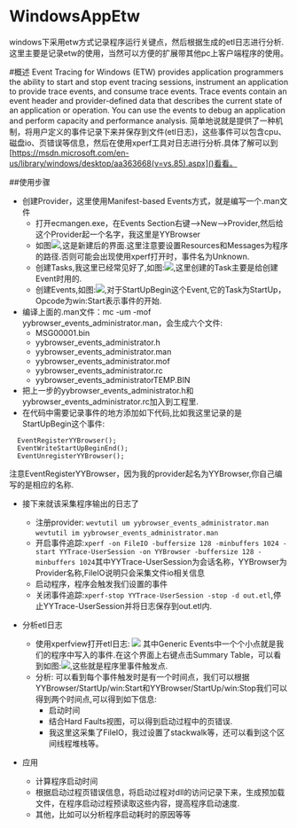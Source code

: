 # WindowsAppEtw
windows下采用etw方式记录程序运行关键点，然后根据生成的etl日志进行分析.这里主要是记录etw的使用，当然可以方便的扩展带其他pc上客户端程序的使用。


#概述
Event Tracing for Windows (ETW) provides application programmers the ability to start and stop event tracing sessions, instrument an application to provide trace events, and consume trace events. Trace events contain an event header and provider-defined data that describes the current state of an application or operation. You can use the events to debug an application and perform capacity and performance analysis.
简单地说就是提供了一种机制，将用户定义的事件记录下来并保存到文件(etl日志)，这些事件可以包含cpu、磁盘io、页错误等信息，然后在使用xperf工具对日志进行分析.具体了解可以到[https://msdn.microsoft.com/en-us/library/windows/desktop/aa363668(v=vs.85).aspx]()看看。

##使用步骤
- 创建Provider，这里使用Manifest-based Events方式，就是编写一个.man文件
	- 打开ecmangen.exe，在Events Section右键-->New-->Provider,然后给这个Provider起一个名字，我这里是YYBrowser
	- 如图![](http://7xk7ho.com1.z0.glb.clouddn.com/etw4.png),这是新建后的界面.这里注意要设置Resources和Messages为程序的路径.否则可能会出现使用xperf打开时，事件名为Unknown.
	- 创建Tasks,我这里已经常见好了,如图:![](http://7xk7ho.com1.z0.glb.clouddn.com/etw3.png),这里创建的Task主要是给创建Event时用的.
	- 创建Events,如图:![](http://7xk7ho.com1.z0.glb.clouddn.com/etw2.png),对于StartUpBegin这个Event,它的Task为StartUp，Opcode为win:Start表示事件的开始.
-  编译上面的.man文件：mc -um -mof yybrowser_events_administrator.man，会生成六个文件:
	- MSG00001.bin
	- yybrowser_events_administrator.h
	- yybrowser_events_administrator.man
	- yybrowser_events_administrator.mof
	- yybrowser_events_administrator.rc
	- yybrowser_events_administratorTEMP.BIN
- 把上一步的yybrowser_events_administrator.h和yybrowser_events_administrator.rc加入到工程里.
- 在代码中需要记录事件的地方添加如下代码,比如我这里记录的是StartUpBegin这个事件:
```
  EventRegisterYYBrowser();
  EventWriteStartUpBeginEnd();
  EventUnregisterYYBrowser();
```
注意EventRegisterYYBrowser，因为我的provider起名为YYBrowser,你自己编写的是相应的名称.

- 接下来就该采集程序输出的日志了
	- 注册provider:
	```wevtutil um yybrowser_events_administrator.man```
	```wevtutil im yybrowser_events_administrator.man```
	- 开启事件追踪:```xperf -on FileIO -buffersize 128 -minbuffers 1024 -start YYTrace-UserSession -on YYBrowser -buffersize 128 -minbuffers 1024```其中YYTrace-UserSession为会话名称，YYBrowser为Provider名称,FileIO说明只会采集文件io相关信息
	- 启动程序，程序会触发我们设置的事件
	- 关闭事件追踪:```xperf-stop YYTrace-UserSession -stop -d out.etl```,停止YYTrace-UserSession并将日志保存到out.etl内.
- 分析etl日志
	- 使用xperfview打开etl日志:
	![](http://7xk7ho.com1.z0.glb.clouddn.com/etw5.png)
其中Generic Events中一个个小点就是我们的程序中写入的事件.在这个界面上右键点击Summary Table，可以看到如图:![](http://7xk7ho.com1.z0.glb.clouddn.com/etw6.png),这些就是程序里事件触发点.
	- 分析:
可以看到每个事件触发时是有一个时间点，我们可以根据YYBrowser/StartUp/win:Start和YYBrowser/StartUp/win:Stop我们可以得到两个时间点,可以得到如下信息:
		- 启动时间
		- 结合Hard Faults视图，可以得到启动过程中的页错误.
		- 我这里这采集了FileIO，我过设置了stackwalk等，还可以看到这个区间线程堆栈等。

- 应用
	- 计算程序启动时间
	- 根据启动过程页错误信息，将启动过程对dll的访问记录下来，生成预加载文件，在程序启动过程预读取这些内容，提高程序启动速度.
	- 其他，比如可以分析程序启动耗时的原因等等